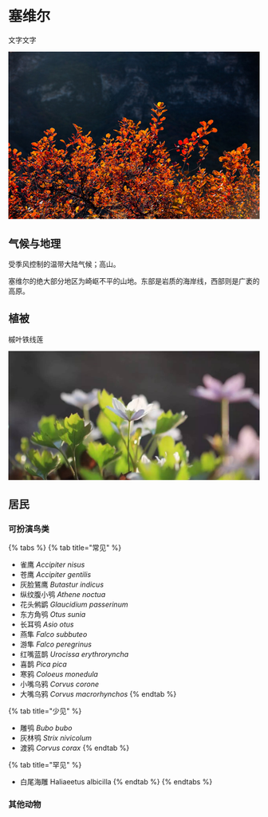 # 塞维尔

文字文字‌

![](../../.gitbook/assets/sai-wei-er-.jpg)

## 气候与地理 <a id="qi-hou"></a>

受季风控制的温带大陆气候；高山。

塞维尔的绝大部分地区为崎岖不平的山地。东部是岩质的海岸线，西部则是广袤的高原。

## 植被 <a id="zhi-bei"></a>

槭叶铁线莲

![](../../.gitbook/assets/qi-ye-tie-xian-lian-.jpeg)

## 居民 <a id="ju-min"></a>

### 可扮演鸟类 <a id="ke-ban-yan-niao-lei"></a>

{% tabs %}
{% tab title="常见" %}
* 雀鹰 _Accipiter nisus_
* 苍鹰 _Accipiter gentilis_
* 灰脸鵟鹰 _Butastur indicus_
* 纵纹腹小鸮 _Athene noctua_
* 花头鸺鹠 _Glaucidium passerinum_
* 东方角鸮 _Otus sunia_
* 长耳鸮 _Asio otus_
* 燕隼 _Falco subbuteo_
* 游隼 _Falco peregrinus_
* 红嘴蓝鹊 _Urocissa erythroryncha_
* 喜鹊 _Pica pica_
* 寒鸦 _Coloeus monedula_
* 小嘴乌鸦 _Corvus corone_
* 大嘴乌鸦 _Corvus macrorhynchos_
{% endtab %}

{% tab title="少见" %}
* 雕鸮 _Bubo bubo_
* 灰林鸮 _Strix nivicolum_
* 渡鸦 _Corvus corax_
{% endtab %}

{% tab title="罕见" %}
* 白尾海雕 Haliaeetus albicilla
{% endtab %}
{% endtabs %}

### 其他动物

